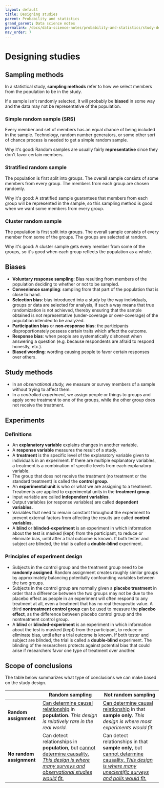 ```yaml
---
layout: default
title: Designing studies
parent: Probability and statistics
grand_parent: Data science notes
permalink: /docs/data-science-notes/probability-and-statistics/study-design/
nav_order: 7
---
```


# Designing studies

## Sampling methods

In a statistical study, **sampling methods** refer to how we select members from the population to be in the study.

If a sample isn't randomly selected, it will probably be **biased** in some way and the data may not be representative of the population.

### Simple random sample (SRS)

Every member and set of members has an equal chance of being included in the sample. Technology, random number generators, or some other sort of chance process is needed to get a simple random sample.

Why it's good: Random samples are usually fairly **representative** since they don't favor certain members.

### Stratified random sample

The population is first split into groups. The overall sample consists of some members from every group. The members from each group are chosen randomly.

Why it's good: A stratified sample guarantees that members from each group will be represented in the sample, so this sampling method is good when we want some members from every group.

### Cluster random sample

The population is first split into groups. The overall sample consists of every member from some of the groups. The groups are selected at random.

Why it's good: A cluster sample gets every member from some of the groups, so it's good when each group reflects the population as a whole.

## Biases

* **Voluntary response sampling**: Bias resulting from members of the population deciding to whether or not to be sampled.
* **Convenience sampling**: sampling from that part of the population that is close to hand.
* **Selection bias**: bias introduced into a study by the way individuals, groups or data are selected for analysis, if such a way means that true randomization is not achieved, thereby ensuring that the sample obtained is not representative (under-coverage or over-coverage) of the population intended to be analyzed.
* **Participation bias** or **non-response bias**: the participants disproportionately possess certain traits which affect the outcome.
* **Response bias**: when people are systematically dishonest when answering a question (e.g. because respondents are afraid to respond honestly, etc.).
* **Biased wording**: wording causing people to favor certain responses over others.

## Study methods

- In an *observational study,* we measure or survey members of a sample without trying to affect them.
- In a *controlled experiment,* we assign people or things to groups and apply some treatment to one of the groups, while the other group does not receive the treatment.

## Experiments

### Definitions

* An **explanatory variable** explains changes in another variable.
* A **response variable** measures the result of a study.
* A **treatment** is the specific level of the explanatory variable given to individuals in an experiment. If there are multiple explanatory variables, a treatment is a combination of specific levels from each explanatory variable.
*  The group that does not receive the treatment (no treatment or the standard treatment) is called the **control group**.
* An **experimental unit** is who or what we are assigning to a treatment. Treatments are applied to experimental units in the **treatment group**.
* Input variable are called **independent variables**.
* Output variables (or response variables) are called **dependent variables**.
* Variables that need to remain constant throughout the experiment to prevent external factors from affecting the results are called **control variables**.
* A **blind** or **blinded**-**experiment** is an experiment in which information about the test is masked (kept) from the participant, to reduce or eliminate bias, until after a trial outcome is known. If both tester and subject are blinded, the trial is called a **double-blind** experiment.

### Principles of experiment design

* Subjects in the control group and the treatment group need to be **randomly assigned**. Random assignment creates roughly similar groups by approximately balancing potentially confounding variables between the two groups.
* Subjects in the control group are normally given a **placebo treatment** in order that a difference between the two groups may not be due to the placebo effect as people in an experiment will often respond to any treatment at all, even a treatment that has no real therapeutic value. A third **nontreatment control group** can be used to measure the **placebo effect**, as the difference between placebo control group and the nontreatment control group.
* A **blind** or **blinded**-**experiment** is an experiment in which information about the test is masked (kept) from the participant, to reduce or eliminate bias, until after a trial outcome is known. If both tester and subject are blinded, the trial is called a **double-blind** experiment. The blinding of the researchers protects against potential bias that could arise if researchers favor one type of treatment over another.

## Scope of conclusions

The table below summarizes what type of conclusions we can make based on the study design.

|                          | Random sampling                                              | Not random sampling                                          |
| ------------------------ | ------------------------------------------------------------ | ------------------------------------------------------------ |
| **Random assignment**    | <u>Can determine causal relationship</u> in **population**. *This design is relatively rare in the real world.* | <u>Can determine causal relationship</u> in that **sample only**. *This design is where most experiments would fit.* |
| **No random assignment** | Can detect relationships in **population**, but <u><u>cannot determine causality</u>. *This design is where many surveys and observational studies would fit.* | Can detect relationships in that **sample only**, but <u><u>cannot determine causality</u>. *This design is where many unscientific surveys and polls would fit.* |

